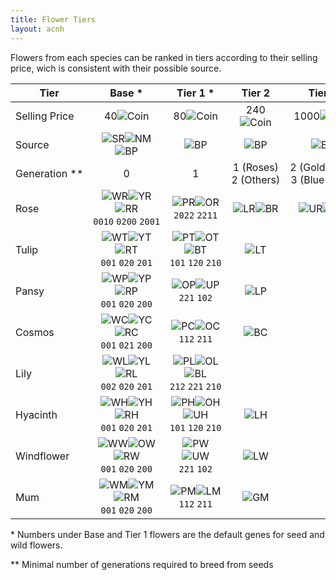 ```yaml
---
title: Flower Tiers
layout: acnh
---
```


Flowers from each species can be ranked in tiers according to their selling price, wich is consistent with their possible source.

| Tier          |                     Base *                      |                   Tier 1 *                   |          Tier 2           |              Tier 3              |
| ------------- | :---------------------------------------------: | :------------------------------------------: | :-----------------------: | :------------------------------: |
| Selling Price |                   40![Coin][]                   |                 80![Coin][]                  |       240![Coin][]        |          1000![Coin][]           |
| Source        |              ![SR][]![NM][]![BP][]              |                   ![BP][]                    |          ![BP][]          |             ![BP][]              |
| Generation ** |                        0                        |                      1                       | 1 (Roses)<br />2 (Others) | 2 (Gold Rose)<br />3 (Blue Rose) |
| Rose          | ![WR][]![YR][]![RR][]<br />`0010` `0200` `2001` |      ![PR][]![OR][]<br />`2022` `2211`       |      ![LR][]![BR][]       |          ![UR][]![RG][]          |
| Tulip         |  ![WT][]![YT][]![RT][]<br />`001` `020` `201`   | ![PT][]![OT][]![BT][]<br />`101` `120` `210` |          ![LT][]          |                                  |
| Pansy         |  ![WP][]![YP][]![RP][]<br />`001` `020` `200`   |       ![OP][]![UP][]<br />`221` `102`        |          ![LP][]          |                                  |
| Cosmos        |  ![WC][]![YC][]![RC][]<br />`001` `021` `200`   |       ![PC][]![OC][]<br />`112` `211`        |          ![BC][]          |                                  |
| Lily          |  ![WL][]![YL][]![RL][]<br />`002` `020` `201`   | ![PL][]![OL][]![BL][]<br />`212` `221` `210` |                           |                                  |
| Hyacinth      |  ![WH][]![YH][]![RH][]<br />`001` `020` `201`   | ![PH][]![OH][]![UH][]<br />`101` `120` `210` |          ![LH][]          |                                  |
| Windflower    |  ![WW][]![OW][]![RW][]<br />`001` `020` `200`   |       ![PW][]![UW][]<br />`221` `102`        |          ![LW][]          |                                  |
| Mum           |  ![WM][]![YM][]![RM][]<br />`001` `020` `200`   |       ![PM][]![LM][]<br />`112` `211`        |          ![GM][]          |                                  |

\* Numbers under Base and Tier 1 flowers are the default genes for seed and wild flowers.

\*\* Minimal number of generations required to breed from seeds

[News]: ../img/icon/Post.png "News"
[Coin]: ../img/icon/Coin.png "Bells"
[IWC]: 	../img/icon/WC.png "Iron Watering Can"
[GWC]: 	../img/icon/GWC.png "Gold Watering Can"
[LOTV]: ../img/icon/LOTV.png "Lily of the Valley"

[SW]: 	../img/icon/SW.png "White Seed"
[SR]: 	../img/icon/SR.png "Red Seed"
[SO]: 	../img/icon/SO.png "Orange Seed"
[SY]: 	../img/icon/SY.png "Yellow Seed"
[BP]: 	../img/icon/WC.png "Breeding"
[NM]: 	../img/icon/NMT.png "Nook Miles Island"
[WR]: ../img/icon/RW.png "White Rose"
[RR]: ../img/icon/RR.png "Red Rose"
[YR]: ../img/icon/RY.png "Yellow Rose"
[PR]: ../img/icon/RP.png "Pink Rose"
[OR]: ../img/icon/RO.png "Orange Rose"
[LR]: ../img/icon/RU.png "Purple Rose"
[BR]: ../img/icon/RK.png "Black Rose"
[UR]: ../img/icon/RB.png "Blue Rose"
[RG]: ../img/icon/RG.png "Gold Rose"
[WT]: ../img/icon/TW.png "White Tulip"
[RT]: ../img/icon/TR.png "Red Tulip"
[YT]: ../img/icon/TY.png "Yellow Tulip"
[PT]: ../img/icon/TP.png "Pink Tulip"
[OT]: ../img/icon/TO.png "Orange Tulip"
[LT]: ../img/icon/TU.png "Purple Tulip"
[BT]: ../img/icon/TK.png "Black Tulip"

[WP]: ../img/icon/PW.png "White Pansy"
[RP]: ../img/icon/PR.png "Red Pansy"
[YP]: ../img/icon/PY.png "Yellow Pansy"
[OP]: ../img/icon/PO.png "Orange Pansy"
[LP]: ../img/icon/PU.png "Purple Pansy"
[UP]: ../img/icon/PB.png "Blue Pansy"

[RC]: ../img/icon/CR.png "Red Cosmos"
[WC]: ../img/icon/CW.png "White Cosmos"
[YC]: ../img/icon/CY.png "Yellow Cosmos"
[BC]: ../img/icon/CK.png "Black Cosmos"
[OC]: ../img/icon/CO.png "Orange Cosmos"
[PC]: ../img/icon/CP.png "Pink Cosmos"

[WL]: ../img/icon/LW.png "White Lily"
[RL]: ../img/icon/LR.png "Red Lily"
[YL]: ../img/icon/LY.png "Yellow Lily"
[PL]: ../img/icon/LP.png "Pink Lily"
[OL]: ../img/icon/LO.png "Orange Lily"
[BL]: ../img/icon/LK.png "Black Lily"

[RH]: ../img/icon/HR.png "Red Hyacinth"
[WH]: ../img/icon/HW.png "White Hyacinth"
[YH]: ../img/icon/HY.png "Yellow Hyacinth"
[LH]: ../img/icon/HU.png "Purple Hyacinth"
[OH]: ../img/icon/HO.png "Orange Hyacinth"
[PH]: ../img/icon/HP.png "Pink Hyacinth"
[UH]: ../img/icon/HB.png "Blue Hyacinth"

[RW]: ../img/icon/WR.png "Red Windflower"
[WW]: ../img/icon/WW.png "White Windflower"
[UW]: ../img/icon/WB.png "Blue Windflower"
[LW]: ../img/icon/WU.png "Purple Windflower"
[PW]: ../img/icon/WP.png "Pink Windflower"
[OW]: ../img/icon/WO.png "Orange Windflower"

[RM]: ../img/icon/MR.png "Red Mum"
[WM]: ../img/icon/MW.png "White Mum"
[YM]: ../img/icon/MY.png "Yellow Mum"
[LM]: ../img/icon/MU.png "Purple Mum"
[PM]: ../img/icon/MP.png "Pink Mum"
[GM]: ../img/icon/MG.png "Green Mum"
